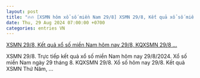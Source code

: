 ```yaml
---
layout: post
title: "🔥🔥 [XSMN hôm xổ số miền Nam 29/8] XSMN 29/8, Kết quả xổ số miền Nam hôm nay 29/8, KQXSMN 29/8 ..."
date: Thu, 29 Aug 2024 07:00:00 +0700
categories: entries VN
---
```

[XSMN 29/8, Kết quả xổ số miền Nam hôm nay 29/8, KQXSMN 29/8 ...](https://congthuong.vn/xsmn-298-ket-qua-xo-so-mien-nam-hom-nay-2982024-xo-so-mien-nam-ngay-29-thang-8truc-tiep-xsmn-298-342162.html)

XSMN 29/8. Trực tiếp kết quả xổ số miền Nam hôm nay 29/8/2024. Xổ số miền Nam ngày 29 tháng 8. KQXSMN 29/8. Xổ số hôm nay 29/8. Kết quả XSMN Thứ Năm, ...

